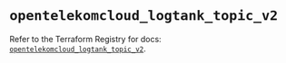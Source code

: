 # `opentelekomcloud_logtank_topic_v2`

Refer to the Terraform Registry for docs: [`opentelekomcloud_logtank_topic_v2`](https://registry.terraform.io/providers/opentelekomcloud/opentelekomcloud/1.36.17/docs/resources/logtank_topic_v2).
